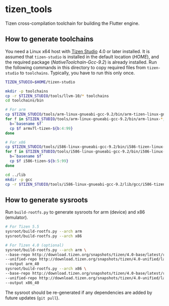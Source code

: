 # tizen_tools

Tizen cross-compilation toolchain for building the Flutter engine.

## How to generate toolchains

You need a Linux x64 host with [Tizen Studio](https://developer.tizen.org/development/tizen-studio/download) 4.0 or later installed. It is assumed that `tizen-studio` is installed in the default location (_HOME_), and the required package (_NativeToolchain-Gcc-9.2_) is already installed. Run the following commands in this directory to copy required files from `tizen-studio` to `toolchains`. Typically, you have to run this only once.

```sh
TIZEN_STUDIO=$HOME/tizen-studio

mkdir -p toolchains
cp -r $TIZEN_STUDIO/tools/llvm-10/* toolchains
cd toolchains/bin

# For arm
cp $TIZEN_STUDIO/tools/arm-linux-gnueabi-gcc-9.2/bin/arm-tizen-linux-gnueabi-gcc-9.2.0 .
for f in $TIZEN_STUDIO/tools/arm-linux-gnueabi-gcc-9.2/bin/arm-linux-*; do
  b=`basename $f`
  cp $f armv7l-tizen-${b:4:99}
done

# For x86
cp $TIZEN_STUDIO/tools/i586-linux-gnueabi-gcc-9.2/bin/i586-tizen-linux-gnueabi-gcc-9.2.0 .
for f in $TIZEN_STUDIO/tools/i586-linux-gnueabi-gcc-9.2/bin/i586-linux-*; do
  b=`basename $f`
  cp $f i586-tizen-${b:5:99}
done

cd ../lib
mkdir -p gcc
cp -r $TIZEN_STUDIO/tools/i586-linux-gnueabi-gcc-9.2/lib/gcc/i586-tizen-linux-gnueabi gcc
```

## How to generate sysroots

Run `build-rootfs.py` to generate sysroots for arm (device) and x86 (emulator).

```sh
# For Tizen 5.5
sysroot/build-rootfs.py --arch arm
sysroot/build-rootfs.py --arch x86

# For Tizen 4.0 (optional)
sysroot/build-rootfs.py --arch arm \
--base-repo http://download.tizen.org/snapshots/tizen/4.0-base/latest/repos/arm/packages \
--unified-repo http://download.tizen.org/snapshots/tizen/4.0-unified/latest/repos/standard/packages \
--output arm_40
sysroot/build-rootfs.py --arch x86 \
--base-repo http://download.tizen.org/snapshots/tizen/4.0-base/latest/repos/emulator32/packages \
--unified-repo http://download.tizen.org/snapshots/tizen/4.0-unified/latest/repos/standard/packages
--output x86_40
```

The sysroot should be re-generated if any dependencies are added by future updates (`git pull`).
